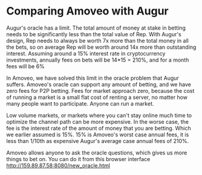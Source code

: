 Comparing Amoveo with Augur
=============


Augur's oracle has a limit. The total amount of money at stake in betting needs to be significantly less than the total value of Rep.
With Augur's design, Rep needs to always be worth 7x more than the total money in all the bets, so on average Rep will be worth around 14x more than outstanding interest. Assuming around a 15% interest rate in cryptocurrency investments, annually fees on bets will be 14*15 = 210%, and for a month fees will be 6%


In Amoveo, we have solved this limit in the oracle problem that Augur suffers. Amoveo's oracle can support any amount of betting, and we have zero fees for P2P betting. Fees for market approach zero, because the cost of running a market is a small flat cost of renting a server, no matter how many people want to participate. Anyone can run a market.

Low volume markets, or markets where you can't stay online much time to optimize the channel path can be more expensive. In the worse case, the fee is the interest rate of the amount of money that you are betting. Which we earlier assumed is 15%.
15% is Amoveo's worst case annual fees, it is less than 1/10th as expensive Augur's average case annual fees of 210%.

Amoveo allows anyone to ask the oracle questions, which gives us more things to bet on. You can do it from this browser interface http://159.89.87.58:8080/new_oracle.html